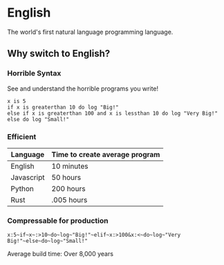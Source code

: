 # English
The world's first natural language programming language.

## Why switch to English?
### Horrible Syntax
See and understand the horrible programs you write!
```
x is 5
if x is greaterthan 10 do log "Big!"
else if x is greaterthan 100 and x is lessthan 10 do log "Very Big!"
else do log "Small!"
```
### Efficient 
| Language      | Time to create average program |
| ----------- | ----------- |
| English | 10 minutes |
| Javascript | 50 hours       |
| Python | 200 hours        |
| Rust | .005 hours |
### Compressable for production
```
x:5~if~x~:>10~do~log~"Big!"~elif~x:>100&x:<~do~log~"Very Big!"~else~do~log~"Small!"
```
Average build time: Over 8,000 years
